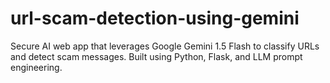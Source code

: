 # url-scam-detection-using-gemini
Secure AI web app that leverages Google Gemini 1.5 Flash to classify URLs and detect scam messages. Built using Python, Flask, and LLM prompt engineering.
